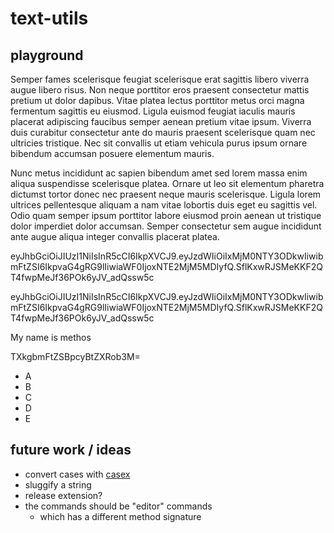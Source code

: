 # text-utils

## playground

Semper fames scelerisque feugiat scelerisque erat sagittis libero viverra augue libero risus. Non neque porttitor eros praesent consectetur mattis pretium ut dolor dapibus. Vitae platea lectus porttitor metus orci magna fermentum sagittis eu eiusmod. Ligula euismod feugiat iaculis mauris placerat adipiscing faucibus semper aenean pretium vitae ipsum. Viverra duis curabitur consectetur ante do mauris praesent scelerisque quam nec ultricies tristique. Nec sit convallis ut etiam vehicula purus ipsum ornare bibendum accumsan posuere elementum mauris.

Nunc metus incididunt ac sapien bibendum amet sed lorem massa enim aliqua suspendisse scelerisque platea. Ornare ut leo sit elementum pharetra dictumst tortor donec nec praesent neque mauris scelerisque. Ligula lorem ultrices pellentesque aliquam a nam vitae lobortis duis eget eu sagittis vel. Odio quam semper ipsum porttitor labore eiusmod proin aenean ut tristique dolor imperdiet dolor accumsan. Semper consectetur sem augue incididunt ante augue aliqua integer convallis placerat platea.

eyJhbGciOiJIUzI1NiIsInR5cCI6IkpXVCJ9.eyJzdWIiOiIxMjM0NTY3ODkwIiwibmFtZSI6IkpvaG4gRG9lIiwiaWF0IjoxNTE2MjM5MDIyfQ.SflKxwRJSMeKKF2QT4fwpMeJf36POk6yJV_adQssw5c

eyJhbGciOiJIUzI1NiIsInR5cCI6IkpXVCJ9.eyJzdWIiOiIxMjM0NTY3ODkwIiwibmFtZSI6IkpvaG4gRG9lIiwiaWF0IjoxNTE2MjM5MDIyfQ.SflKxwRJSMeKKF2QT4fwpMeJf36POk6yJV_adQssw5c

My name is methos

TXkgbmFtZSBpcyBtZXRob3M=

- A
- B
- C
- D
- E

## future work / ideas

- convert cases with [casex](npm.im/casex)
- sluggify a string
- release extension?
- the commands should be "editor" commands
  - which has a different method signature
